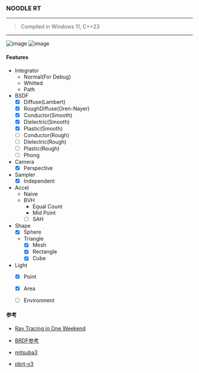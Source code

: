 ### NOODLE RT

---

> Compiled in Windows 11, C++23

---

![image](https://github.com/talentstream/NoodleRT/assets/72556475/edd9ce22-605f-4c55-878c-c624f06776aa)
![image](https://github.com/talentstream/NoodleRT/assets/72556475/f3a31647-6fd6-4489-85c5-d67d6d4eb8b0)

#### Features
- Integrator
  - Normal(For Debug)
  - Whitted
  - Path
- BSDF
  - [x] Diffuse(Lambert)
  - [x] RoughDiffuse(Oren-Nayer)
  - [x] Conductor(Smooth)
  - [x] Dielectric(Smooth)
  - [x] Plastic(Smooth)
  - [ ] Conductor(Rough)
  - [ ] Dielectric(Rough)
  - [ ] Plastic(Rough)
  - [ ] Phong 
- Camera
  - [x] Perspective
- Sampler
  - [x] Independent
- Accel
  - Naive
  - BVH
      - Equal Count
      - Mid Point
      - [ ] SAH
- Shape
  - [x] Sphere
  - Triangle
      - [x] Mesh
      - [x] Rectangle
      - [x] Cube
- Light
  - [x] Point
  - [x] Area
  - [ ] Environment
 

#### 参考

- [Ray Tracing in One Weekend](https://raytracing.github.io/)

- [BRDF参考](https://digibug.ugr.es/bitstream/handle/10481/19751/rmontes_LSI-2012-001TR.Pdf)

- [mitsuba3](https://mitsuba.readthedocs.io/en/latest/)

- [pbrt-v3](https://pbr-book.org/3ed-2018/contents)
